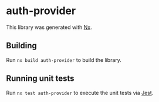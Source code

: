 # auth-provider

This library was generated with [Nx](https://nx.dev).

## Building

Run `nx build auth-provider` to build the library.

## Running unit tests

Run `nx test auth-provider` to execute the unit tests via [Jest](https://jestjs.io).
